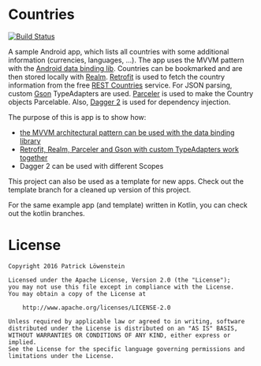 # Countries

[![Build Status](https://travis-ci.org/patloew/countries.svg?branch=java)](https://travis-ci.org/patloew/countries)

A sample Android app, which lists all countries with some additional information (currencies, languages, …). The app uses the MVVM pattern with the [Android data binding lib](http://developer.android.com/tools/data-binding/guide.html). Countries can be bookmarked and are then stored locally with [Realm](https://github.com/realm/realm-java). [Retrofit](https://github.com/square/retrofit) is used to fetch the country information from the free [REST Countries](http://restcountries.eu) service. For JSON parsing, custom [Gson](https://github.com/google/gson) TypeAdapters are used. [Parceler](https://github.com/johncarl81/parceler) is used to make the Country objects Parcelable. Also, [Dagger 2](https://github.com/google/dagger) is used for dependency injection.

The purpose of this is app is to show how:
* [the MVVM architectural pattern can be used with the data binding library](https://nullpointer.wtf/android/mvvm-architecture-data-binding-library/)
* [Retrofit, Realm, Parceler and Gson with custom TypeAdapters work together](https://nullpointer.wtf/android/using-retrofit-realm-parceler/)
* Dagger 2 can be used with different Scopes

This project can also be used as a template for new apps. Check out the template branch for a cleaned up version of this project.

For the same example app (and template) written in Kotlin, you can check out the kotlin branches.

# License

	Copyright 2016 Patrick Löwenstein

	Licensed under the Apache License, Version 2.0 (the "License");
	you may not use this file except in compliance with the License.
	You may obtain a copy of the License at

	    http://www.apache.org/licenses/LICENSE-2.0

	Unless required by applicable law or agreed to in writing, software
	distributed under the License is distributed on an "AS IS" BASIS,
	WITHOUT WARRANTIES OR CONDITIONS OF ANY KIND, either express or implied.
	See the License for the specific language governing permissions and
	limitations under the License.